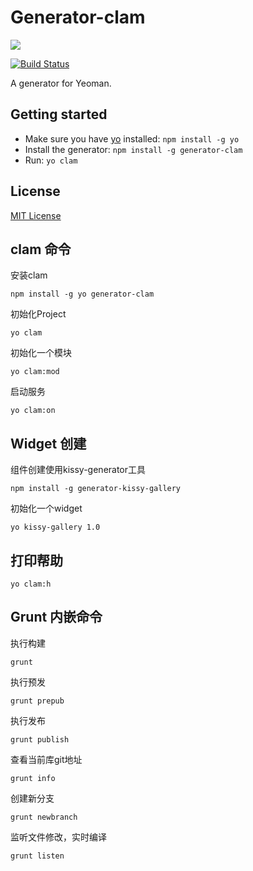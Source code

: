 # Generator-clam

![](http://img04.taobaocdn.com/tps/i4/T1C5hpXwXeXXbkQf6j-210-45.jpg)

[![Build Status](https://secure.travis-ci.org/jayli/generator-clam.png?branch=master)](https://travis-ci.org/jayli/generator-clam)

A generator for Yeoman.

## Getting started
- Make sure you have [yo](https://github.com/yeoman/yo) installed:
    `npm install -g yo`
- Install the generator: `npm install -g generator-clam`
- Run: `yo clam`

## License
[MIT License](http://en.wikipedia.org/wiki/MIT_License)

## clam 命令

安装clam

	npm install -g yo generator-clam

初始化Project

	yo clam

初始化一个模块

	yo clam:mod

启动服务

	yo clam:on

## Widget 创建

组件创建使用kissy-generator工具
	
	npm install -g generator-kissy-gallery

初始化一个widget

	yo kissy-gallery 1.0

## 打印帮助

	yo clam:h

## Grunt 内嵌命令

执行构建

	grunt

执行预发

	grunt prepub

执行发布

	grunt publish

查看当前库git地址

	grunt info

创建新分支

	grunt newbranch

监听文件修改，实时编译

	grunt listen


